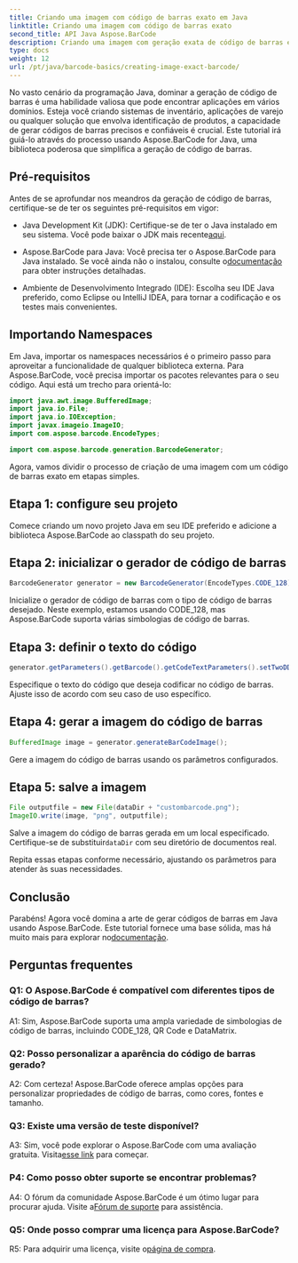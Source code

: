 ```yaml
---
title: Criando uma imagem com código de barras exato em Java
linktitle: Criando uma imagem com código de barras exato
second_title: API Java Aspose.BarCode
description: Criando uma imagem com geração exata de código de barras em Java com Aspose.BarCode. Crie códigos de barras personalizados facilmente. Explore a documentação, baixe e obtenha suporte.
type: docs
weight: 12
url: /pt/java/barcode-basics/creating-image-exact-barcode/
---
```

No vasto cenário da programação Java, dominar a geração de código de barras é uma habilidade valiosa que pode encontrar aplicações em vários domínios. Esteja você criando sistemas de inventário, aplicações de varejo ou qualquer solução que envolva identificação de produtos, a capacidade de gerar códigos de barras precisos e confiáveis é crucial. Este tutorial irá guiá-lo através do processo usando Aspose.BarCode for Java, uma biblioteca poderosa que simplifica a geração de código de barras.

## Pré-requisitos

Antes de se aprofundar nos meandros da geração de código de barras, certifique-se de ter os seguintes pré-requisitos em vigor:

-  Java Development Kit (JDK): Certifique-se de ter o Java instalado em seu sistema. Você pode baixar o JDK mais recente[aqui](https://www.oracle.com/java/technologies/javase-downloads.html).

-  Aspose.BarCode para Java: Você precisa ter o Aspose.BarCode para Java instalado. Se você ainda não o instalou, consulte o[documentação](https://reference.aspose.com/barcode/java/) para obter instruções detalhadas.

- Ambiente de Desenvolvimento Integrado (IDE): Escolha seu IDE Java preferido, como Eclipse ou IntelliJ IDEA, para tornar a codificação e os testes mais convenientes.

## Importando Namespaces

Em Java, importar os namespaces necessários é o primeiro passo para aproveitar a funcionalidade de qualquer biblioteca externa. Para Aspose.BarCode, você precisa importar os pacotes relevantes para o seu código. Aqui está um trecho para orientá-lo:

```java
import java.awt.image.BufferedImage;
import java.io.File;
import java.io.IOException;
import javax.imageio.ImageIO;
import com.aspose.barcode.EncodeTypes;

import com.aspose.barcode.generation.BarcodeGenerator;
```

Agora, vamos dividir o processo de criação de uma imagem com um código de barras exato em etapas simples.

## Etapa 1: configure seu projeto

Comece criando um novo projeto Java em seu IDE preferido e adicione a biblioteca Aspose.BarCode ao classpath do seu projeto.

## Etapa 2: inicializar o gerador de código de barras

```java
BarcodeGenerator generator = new BarcodeGenerator(EncodeTypes.CODE_128);
```

Inicialize o gerador de código de barras com o tipo de código de barras desejado. Neste exemplo, estamos usando CODE_128, mas Aspose.BarCode suporta várias simbologias de código de barras.

## Etapa 3: definir o texto do código

```java
generator.getParameters().getBarcode().getCodeTextParameters().setTwoDDisplayText("123456");
```

Especifique o texto do código que deseja codificar no código de barras. Ajuste isso de acordo com seu caso de uso específico.

## Etapa 4: gerar a imagem do código de barras

```java
BufferedImage image = generator.generateBarCodeImage();
```

Gere a imagem do código de barras usando os parâmetros configurados.

## Etapa 5: salve a imagem

```java
File outputfile = new File(dataDir + "custombarcode.png");
ImageIO.write(image, "png", outputfile);
```

 Salve a imagem do código de barras gerada em um local especificado. Certifique-se de substituir`dataDir` com seu diretório de documentos real.

Repita essas etapas conforme necessário, ajustando os parâmetros para atender às suas necessidades.

## Conclusão

 Parabéns! Agora você domina a arte de gerar códigos de barras em Java usando Aspose.BarCode. Este tutorial fornece uma base sólida, mas há muito mais para explorar no[documentação](https://reference.aspose.com/barcode/java/).

## Perguntas frequentes

### Q1: O Aspose.BarCode é compatível com diferentes tipos de código de barras?

A1: Sim, Aspose.BarCode suporta uma ampla variedade de simbologias de código de barras, incluindo CODE_128, QR Code e DataMatrix.

### Q2: Posso personalizar a aparência do código de barras gerado?

A2: Com certeza! Aspose.BarCode oferece amplas opções para personalizar propriedades de código de barras, como cores, fontes e tamanho.

### Q3: Existe uma versão de teste disponível?

 A3: Sim, você pode explorar o Aspose.BarCode com uma avaliação gratuita. Visita[esse link](https://releases.aspose.com/) para começar.

### P4: Como posso obter suporte se encontrar problemas?

 A4: O fórum da comunidade Aspose.BarCode é um ótimo lugar para procurar ajuda. Visite a[Fórum de suporte](https://forum.aspose.com/c/barcode/13) para assistência.

### Q5: Onde posso comprar uma licença para Aspose.BarCode?

 R5: Para adquirir uma licença, visite o[página de compra](https://purchase.aspose.com/buy).